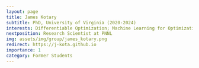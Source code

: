 ```yaml
---
layout: page
title: James Kotary
subtitle: PhD, University of Virginia (2020-2024)
interests: Differentiable Optimization; Machine Learning for Optimization
nextposition: Research Scientist at PNNL
img: assets/img/group/james_kotary.png
redirect: https://j-kota.github.io
importance: 1
category: Former Students
---
```

